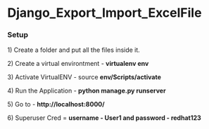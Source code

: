 # Django_Export_Import_ExcelFile

<h3><b>Setup</b></h3>

<p>1) Create a folder and put all the files inside it.</p>
<p>2) Create a virtual environtment - <b>virtualenv env</b></p>
<p>3) Activate VirtualENV - source <b>env/Scripts/activate</b></p>
<p>4) Run the Application - <b>python manage.py runserver</b><p>
<p>5) Go to - <b>http://localhost:8000/</b>
<p>6) Superuser Cred = <b>username - User1 and password - redhat123</b></p>

